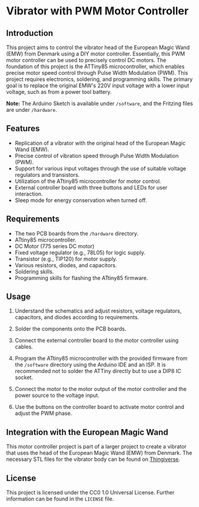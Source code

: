# Vibrator with PWM Motor Controller

## Introduction

This project aims to control the vibrator head of the European Magic Wand (EMW) from Denmark using a DIY motor controller. Essentially, this PWM motor controller can be used to precisely control DC motors. The foundation of this project is the ATTiny85 microcontroller, which enables precise motor speed control through Pulse Width Modulation (PWM). This project requires electronics, soldering, and programming skills. The primary goal is to replace the original EMW's 220V input voltage with a lower input voltage, such as from a power tool battery.

**Note:** The Arduino Sketch is available under `/software`, and the Fritzing files are under `/hardware`.

## Features

- Replication of a vibrator with the original head of the European Magic Wand (EMW).
- Precise control of vibration speed through Pulse Width Modulation (PWM).
- Support for various input voltages through the use of suitable voltage regulators and transistors.
- Utilization of the ATtiny85 microcontroller for motor control.
- External controller board with three buttons and LEDs for user interaction.
- Sleep mode for energy conservation when turned off.

## Requirements

- The two PCB boards from the `/hardware` directory.
- ATtiny85 microcontroller.
- DC Motor (775 series DC motor)
- Fixed voltage regulator (e.g., 78L05) for logic supply.
- Transistor (e.g., TIP120) for motor supply.
- Various resistors, diodes, and capacitors.
- Soldering skills.
- Programming skills for flashing the ATtiny85 firmware.

## Usage

1. Understand the schematics and adjust resistors, voltage regulators, capacitors, and diodes according to requirements.

2. Solder the components onto the PCB boards.

3. Connect the external controller board to the motor controller using cables.

4. Program the ATtiny85 microcontroller with the provided firmware from the `/software` directory using the Arduino IDE and an ISP. It is recommended not to solder the ATTiny directly but to use a DIP8 IC socket.

5. Connect the motor to the motor output of the motor controller and the power source to the voltage input.

6. Use the buttons on the controller board to activate motor control and adjust the PWM phase.

## Integration with the European Magic Wand

This motor controller project is part of a larger project to create a vibrator that uses the head of the European Magic Wand (EMW) from Denmark. The necessary STL files for the vibrator body can be found on [Thingiverse](https://www.thingiverse.com/thing:5776940).

## License

This project is licensed under the CC0 1.0 Universal License. Further information can be found in the `LICENSE` file.
